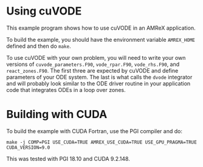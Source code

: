 # Using cuVODE

This example program shows how to use cuVODE in an AMReX application.

To build the example, you should have the environment variable
`AMREX_HOME` defined and then do `make`.

To use cuVODE with your own problem, you will need to write your own
versions of `cuvode_parameters.F90`, `vode_rpar.F90`, `vode_rhs.F90`, and
`react_zones.F90`. The first three are expected by cuVODE and define
parameters of your ODE system. The last is what calls the `dvode`
integrator and will probably look similar to the ODE driver routine in
your application code that integrates ODEs in a loop over zones.

# Building with CUDA

To build the example with CUDA Fortran, use the PGI compiler and do:

```
make -j COMP=PGI USE_CUDA=TRUE AMREX_USE_CUDA=TRUE USE_GPU_PRAGMA=TRUE CUDA_VERSION=9.0
```

This was tested with PGI 18.10 and CUDA 9.2.148.

